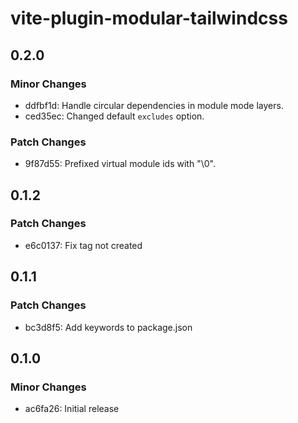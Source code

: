 # vite-plugin-modular-tailwindcss

## 0.2.0

### Minor Changes

- ddfbf1d: Handle circular dependencies in module mode layers.
- ced35ec: Changed default `excludes` option.

### Patch Changes

- 9f87d55: Prefixed virtual module ids with "\0".

## 0.1.2

### Patch Changes

- e6c0137: Fix tag not created

## 0.1.1

### Patch Changes

- bc3d8f5: Add keywords to package.json

## 0.1.0

### Minor Changes

- ac6fa26: Initial release
